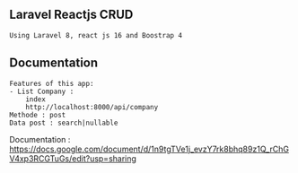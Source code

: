 
## Laravel Reactjs CRUD
    Using Laravel 8, react js 16 and Boostrap 4
## Documentation
    Features of this app:
    - List Company :
        index
        http://localhost:8000/api/company
	Methode : post
	Data post : search|nullable

Documentation : https://docs.google.com/document/d/1n9tgTVe1j_evzY7rk8bhq89z1Q_rChGV4xp3RCGTuGs/edit?usp=sharing
